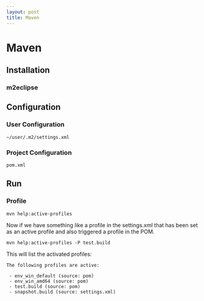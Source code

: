 ```yaml
---
layout: post
title: Maven
---
```


# Maven

## Installation

### m2eclipse

## Configuration

### User Configuration

`~/user/.m2/settings.xml`

### Project Configuration

`pom.xml`

## Run

### Profile

    mvn help:active-profiles

Now if we have something like a profile in the settings.xml that has been set as an active profile and also triggered a profile in the POM.

    mvn help:active-profiles -P test.build

This will list the activated profiles:

    The following profiles are active:

     - env_win_default (source: pom)
     - env_win_amd64 (source: pom)
     - test.build (source: pom)
     - snapshot.build (source: settings.xml)


